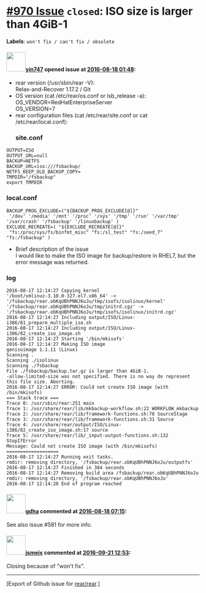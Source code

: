 [\#970 Issue](https://github.com/rear/rear/issues/970) `closed`: ISO size is larger than 4GiB-1
===============================================================================================

**Labels**: `won't fix / can't fix / obsolete`

#### <img src="https://avatars.githubusercontent.com/u/16514554?v=4" width="50">[yin747](https://github.com/yin747) opened issue at [2016-08-18 01:48](https://github.com/rear/rear/issues/970):

-   rear version (/usr/sbin/rear -V):  
    Relax-and-Recover 1.17.2 / Git
-   OS version (cat /etc/rear/os.conf or lsb\_release -a):  
    OS\_VENDOR=RedHatEnterpriseServer  
    OS\_VERSION=7
-   rear configuration files (cat /etc/rear/site.conf or cat
    /etc/rear/local.conf):
    ### site.conf

<!-- -->

    OUTPUT=ISO
    OUTPUT_URL=null
    BACKUP=NETFS
    BACKUP_URL=iso:///fsbackup/
    NETFS_KEEP_OLD_BACKUP_COPY=
    TMPDIR="/fsbackup"
    export TMPDIR

### local.conf

    BACKUP_PROG_EXCLUDE=("${BACKUP_PROG_EXCLUDE[@]}"
     '/dev' '/media' '/mnt' '/proc' '/sys' '/tmp' '/run' '/var/tmp' '/var/crash' '/fsbackup' '/linuxbackup' )
    EXCLUDE_RECREATE=( "${EXCLUDE_RECREATE[@]}"
     "fs:/proc/sys/fs/binfmt_misc" "fs:/sl_test" "fs:/seed_7" "fs:/fsbackup" )

-   Brief description of the issue  
    I would like to make the ISO image for backup/restore in RHEL7, but
    the error message was returned.

### log

    2016-08-17 12:14:27 Copying kernel
    '/boot/vmlinuz-3.10.0-327.el7.x86_64' -> '/fsbackup/rear.obKqUBhPNNJ6oJu/tmp/isofs/isolinux/kernel'
    '/fsbackup/rear.obKqUBhPNNJ6oJu/tmp/initrd.cgz' -> '/fsbackup/rear.obKqUBhPNNJ6oJu/tmp/isofs/isolinux/initrd.cgz'
    2016-08-17 12:14:27 Including output/ISO/Linux-i386/81_prepare_multiple_iso.sh
    2016-08-17 12:14:27 Including output/ISO/Linux-i386/82_create_iso_image.sh
    2016-08-17 12:14:27 Starting '/bin/mkisofs'
    2016-08-17 12:14:27 Making ISO image
    genisoimage 1.1.11 (Linux)
    Scanning .
    Scanning ./isolinux
    Scanning ./fsbackup
    File ./fsbackup/backup.tar.gz is larger than 4GiB-1.
    -allow-limited-size was not specified. There is no way do represent this file size. Aborting.
    2016-08-17 12:14:27 ERROR: Could not create ISO image (with /bin/mkisofs)
    === Stack trace ===
    Trace 0: /usr/sbin/rear:251 main
    Trace 1: /usr/share/rear/lib/mkbackup-workflow.sh:22 WORKFLOW_mkbackup
    Trace 2: /usr/share/rear/lib/framework-functions.sh:70 SourceStage
    Trace 3: /usr/share/rear/lib/framework-functions.sh:31 Source
    Trace 4: /usr/share/rear/output/ISO/Linux-i386/82_create_iso_image.sh:17 source
    Trace 5: /usr/share/rear/lib/_input-output-functions.sh:132 StopIfError
    Message: Could not create ISO image (with /bin/mkisofs)
    ===================
    2016-08-17 12:14:27 Running exit tasks.
    rmdir: removing directory, '/fsbackup/rear.obKqUBhPNNJ6oJu/outputfs'
    2016-08-17 12:14:27 Finished in 384 seconds
    2016-08-17 12:14:27 Removing build area /fsbackup/rear.obKqUBhPNNJ6oJu
    rmdir: removing directory, '/fsbackup/rear.obKqUBhPNNJ6oJu'
    2016-08-17 12:14:28 End of program reached

#### <img src="https://avatars.githubusercontent.com/u/888633?u=cdaeb31efcc0048d3619651aa18dd4b76e636b21&v=4" width="50">[gdha](https://github.com/gdha) commented at [2016-08-18 07:15](https://github.com/rear/rear/issues/970#issuecomment-240643001):

See also issue \#581 for more info.

#### <img src="https://avatars.githubusercontent.com/u/1788608?u=925fc54e2ce01551392622446ece427f51e2f0ce&v=4" width="50">[jsmeix](https://github.com/jsmeix) commented at [2016-09-21 12:53](https://github.com/rear/rear/issues/970#issuecomment-248603055):

Closing because of "won't fix".

------------------------------------------------------------------------

\[Export of Github issue for
[rear/rear](https://github.com/rear/rear).\]
